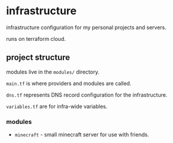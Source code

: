 # infrastructure

infrastructure configuration for my personal projects and servers.

runs on terraform cloud.

## project structure

modules live in the `modules/` directory.

`main.tf` is where providers and modules are called.

`dns.tf` represents DNS record configuration for the infrastructure.

`variables.tf` are for infra-wide variables.

### modules

-   `minecraft` - small minecraft server for use with friends.
